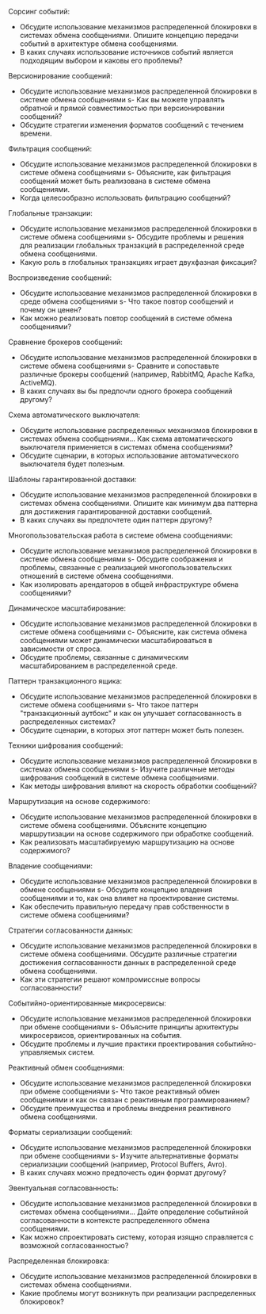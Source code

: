 Сорсинг событий:
- Обсудите использование механизмов распределенной блокировки в системах обмена сообщениями. Опишите концепцию передачи событий в архитектуре обмена сообщениями.
- В каких случаях использование источников событий является подходящим выбором и каковы его проблемы?

Версионирование сообщений:
- Обсудите использование механизмов распределенной блокировки в системе обмена сообщениями s- Как вы можете управлять обратной и прямой совместимостью при версионировании сообщений?
- Обсудите стратегии изменения форматов сообщений с течением времени.

Фильтрация сообщений:
- Обсудите использование механизмов распределенной блокировки в системе обмена сообщениями s- Объясните, как фильтрация сообщений может быть реализована в системе обмена сообщениями.
- Когда целесообразно использовать фильтрацию сообщений?

Глобальные транзакции:
- Обсудите использование механизмов распределенной блокировки в системе обмена сообщениями s- Обсудите проблемы и решения для реализации глобальных транзакций в распределенной среде обмена сообщениями.
- Какую роль в глобальных транзакциях играет двухфазная фиксация?

Воспроизведение сообщений:
- Обсудите использование механизмов распределенной блокировки в среде обмена сообщениями s- Что такое повтор сообщений и почему он ценен?
- Как можно реализовать повтор сообщений в системе обмена сообщениями?

Сравнение брокеров сообщений:
- Обсудите использование механизмов распределенной блокировки в системе обмена сообщениями s- Сравните и сопоставьте различные брокеры сообщений (например, RabbitMQ, Apache Kafka, ActiveMQ).
- В каких случаях вы бы предпочли одного брокера сообщений другому?

Схема автоматического выключателя:
- Обсудите использование распределенных механизмов блокировки в системах обмена сообщениями... Как схема автоматического выключателя применяется в системах обмена сообщениями?
- Обсудите сценарии, в которых использование автоматического выключателя будет полезным.

Шаблоны гарантированной доставки:
- Обсудите использование механизмов распределенной блокировки в системах обмена сообщениями. Опишите как минимум два паттерна для достижения гарантированной доставки сообщений.
- В каких случаях вы предпочтете один паттерн другому?

Многопользовательская работа в системе обмена сообщениями:
- Обсудите использование механизмов распределенной блокировки в системе обмена сообщениями s- Обсудите соображения и проблемы, связанные с реализацией многопользовательских отношений в системе обмена сообщениями.
- Как изолировать арендаторов в общей инфраструктуре обмена сообщениями?

Динамическое масштабирование:
- Обсудите использование механизмов распределенной блокировки в системе обмена сообщениями с- Объясните, как система обмена сообщениями может динамически масштабироваться в зависимости от спроса.
- Обсудите проблемы, связанные с динамическим масштабированием в распределенной среде.

Паттерн транзакционного ящика:
- Обсудите использование механизмов распределенной блокировки в системе обмена сообщениями s- Что такое паттерн "транзакционный аутбокс" и как он улучшает согласованность в распределенных системах?
- Обсудите сценарии, в которых этот паттерн может быть полезен.

Техники шифрования сообщений:
- Обсудите использование механизмов распределенной блокировки в системах обмена сообщениями s- Изучите различные методы шифрования сообщений в системе обмена сообщениями.
- Как методы шифрования влияют на скорость обработки сообщений?

Маршрутизация на основе содержимого:
- Обсудите использование механизмов распределенной блокировки в системе обмена сообщениями. Объясните концепцию маршрутизации на основе содержимого при обработке сообщений.
- Как реализовать масштабируемую маршрутизацию на основе содержимого?

Владение сообщениями:
- Обсудите использование механизмов распределенной блокировки в обмене сообщениями s- Обсудите концепцию владения сообщениями и то, как она влияет на проектирование системы.
- Как обеспечить правильную передачу прав собственности в системе обмена сообщениями?

Стратегии согласованности данных:
- Обсудите использование механизмов распределенной блокировки в системе обмена сообщениями. Обсудите различные стратегии достижения согласованности данных в распределенной среде обмена сообщениями.
- Как эти стратегии решают компромиссные вопросы согласованности?

Событийно-ориентированные микросервисы:
- Обсудите использование механизмов распределенной блокировки при обмене сообщениями s- Объясните принципы архитектуры микросервисов, ориентированных на события.
- Обсудите проблемы и лучшие практики проектирования событийно-управляемых систем.

Реактивный обмен сообщениями:
- Обсудите использование механизмов распределенной блокировки при обмене сообщениями s- Что такое реактивный обмен сообщениями и как он связан с реактивным программированием?
- Обсудите преимущества и проблемы внедрения реактивного обмена сообщениями.

Форматы сериализации сообщений:
- Обсудите использование механизмов распределенной блокировки при обмене сообщениями s- Изучите альтернативные форматы сериализации сообщений (например, Protocol Buffers, Avro).
- В каких случаях можно предпочесть один формат другому?

Эвентуальная согласованность:
- Обсудите использование механизмов распределенной блокировки в системах обмена сообщениями... Дайте определение событийной согласованности в контексте распределенного обмена сообщениями.
- Как можно спроектировать систему, которая изящно справляется с возможной согласованностью?

Распределенная блокировка:
- Обсудите использование механизмов распределенной блокировки в системах обмена сообщениями.
- Какие проблемы могут возникнуть при реализации распределенных блокировок?
